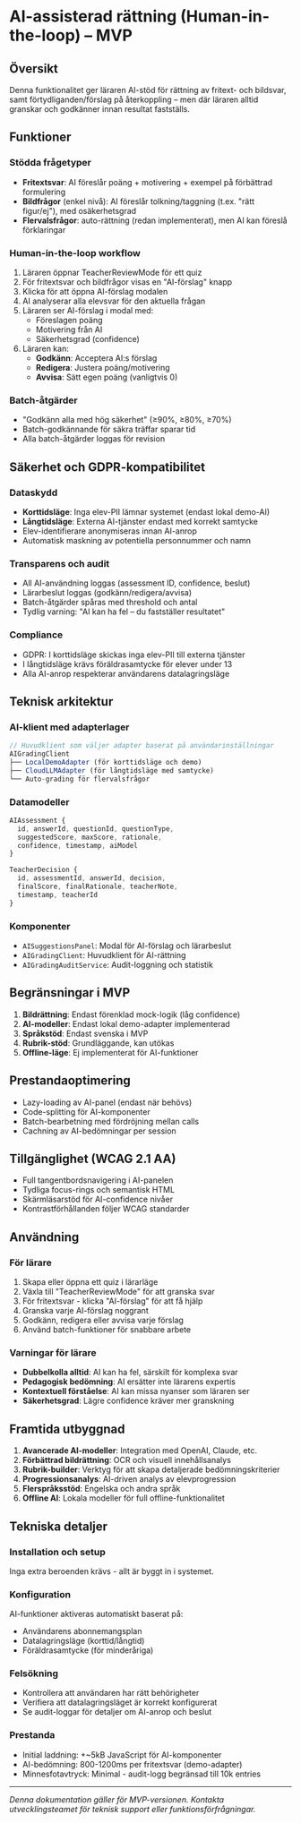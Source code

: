 # AI-assisterad rättning (Human-in-the-loop) – MVP

## Översikt

Denna funktionalitet ger läraren AI-stöd för rättning av fritext- och bildsvar, samt förtydliganden/förslag på återkoppling – men där läraren alltid granskar och godkänner innan resultat fastställs.

## Funktioner

### Stödda frågetyper
- **Fritextsvar**: AI föreslår poäng + motivering + exempel på förbättrad formulering
- **Bildfrågor** (enkel nivå): AI föreslår tolkning/taggning (t.ex. "rätt figur/ej"), med osäkerhetsgrad
- **Flervalsfrågor**: auto-rättning (redan implementerat), men AI kan föreslå förklaringar

### Human-in-the-loop workflow
1. Läraren öppnar TeacherReviewMode för ett quiz
2. För fritextsvar och bildfrågor visas en "AI-förslag" knapp
3. Klicka för att öppna AI-förslag modalen
4. AI analyserar alla elevsvar för den aktuella frågan
5. Läraren ser AI-förslag i modal med:
   - Föreslagen poäng
   - Motivering från AI
   - Säkerhetsgrad (confidence)
6. Läraren kan:
   - **Godkänn**: Acceptera AI:s förslag
   - **Redigera**: Justera poäng/motivering
   - **Avvisa**: Sätt egen poäng (vanligtvis 0)

### Batch-åtgärder
- "Godkänn alla med hög säkerhet" (≥90%, ≥80%, ≥70%)
- Batch-godkännande för säkra träffar sparar tid
- Alla batch-åtgärder loggas för revision

## Säkerhet och GDPR-kompatibilitet

### Dataskydd
- **Korttidsläge**: Inga elev-PII lämnar systemet (endast lokal demo-AI)
- **Långtidsläge**: Externa AI-tjänster endast med korrekt samtycke
- Elev-identifierare anonymiseras innan AI-anrop
- Automatisk maskning av potentiella personnummer och namn

### Transparens och audit
- All AI-användning loggas (assessment ID, confidence, beslut)
- Lärarbeslut loggas (godkänn/redigera/avvisa)
- Batch-åtgärder spåras med threshold och antal
- Tydlig varning: "AI kan ha fel – du fastställer resultatet"

### Compliance
- GDPR: I korttidsläge skickas inga elev-PII till externa tjänster
- I långtidsläge krävs föräldrasamtycke för elever under 13
- Alla AI-anrop respekterar användarens datalagringsläge

## Teknisk arkitektur

### AI-klient med adapterlager
```typescript
// Huvudklient som väljer adapter baserat på användarinställningar
AIGradingClient
├── LocalDemoAdapter (för korttidsläge och demo)
├── CloudLLMAdapter (för långtidsläge med samtycke)
└── Auto-grading för flervalsfrågor
```

### Datamodeller
```typescript
AIAssessment {
  id, answerId, questionId, questionType,
  suggestedScore, maxScore, rationale,
  confidence, timestamp, aiModel
}

TeacherDecision {
  id, assessmentId, answerId, decision,
  finalScore, finalRationale, teacherNote,
  timestamp, teacherId
}
```

### Komponenter
- `AISuggestionsPanel`: Modal för AI-förslag och lärarbeslut
- `AIGradingClient`: Huvudklient för AI-rättning
- `AIGradingAuditService`: Audit-loggning och statistik

## Begränsningar i MVP

1. **Bildrättning**: Endast förenklad mock-logik (låg confidence)
2. **AI-modeller**: Endast lokal demo-adapter implementerad
3. **Språkstöd**: Endast svenska i MVP
4. **Rubrik-stöd**: Grundläggande, kan utökas
5. **Offline-läge**: Ej implementerat för AI-funktioner

## Prestandaoptimering

- Lazy-loading av AI-panel (endast när behövs)
- Code-splitting för AI-komponenter  
- Batch-bearbetning med fördröjning mellan calls
- Cachning av AI-bedömningar per session

## Tillgänglighet (WCAG 2.1 AA)

- Full tangentbordsnavigering i AI-panelen
- Tydliga focus-rings och semantisk HTML
- Skärmläsarstöd för AI-confidence nivåer
- Kontrastförhållanden följer WCAG standarder

## Användning

### För lärare
1. Skapa eller öppna ett quiz i lärarläge
2. Växla till "TeacherReviewMode" för att granska svar
3. För fritextsvar - klicka "AI-förslag" för att få hjälp
4. Granska varje AI-förslag noggrant
5. Godkänn, redigera eller avvisa varje förslag
6. Använd batch-funktioner för snabbare arbete

### Varningar för lärare
- **Dubbelkolla alltid**: AI kan ha fel, särskilt för komplexa svar
- **Pedagogisk bedömning**: AI ersätter inte lärarens expertis
- **Kontextuell förståelse**: AI kan missa nyanser som läraren ser
- **Säkerhetsgrad**: Lägre confidence kräver mer granskning

## Framtida utbyggnad

1. **Avancerade AI-modeller**: Integration med OpenAI, Claude, etc.
2. **Förbättrad bildrättning**: OCR och visuell innehållsanalys  
3. **Rubrik-builder**: Verktyg för att skapa detaljerade bedömningskriterier
4. **Progressionsanalys**: AI-driven analys av elevprogression
5. **Flerspråksstöd**: Engelska och andra språk
6. **Offline AI**: Lokala modeller för full offline-funktionalitet

## Tekniska detaljer

### Installation och setup
Inga extra beroenden krävs - allt är byggt in i systemet.

### Konfiguration
AI-funktioner aktiveras automatiskt baserat på:
- Användarens abonnemangsplan
- Datalagringsläge (korttid/långtid)
- Föräldrasamtycke (för minderåriga)

### Felsökning
- Kontrollera att användaren har rätt behörigheter
- Verifiera att datalagringsläget är korrekt konfigurerat
- Se audit-loggar för detaljer om AI-anrop och beslut

### Prestanda
- Initial laddning: +~5kB JavaScript för AI-komponenter
- AI-bedömning: 800-1200ms per fritextsvar (demo-adapter)
- Minnesfotavtryck: Minimal - audit-logg begränsad till 10k entries

---

*Denna dokumentation gäller för MVP-versionen. Kontakta utvecklingsteamet för teknisk support eller funktionsförfrågningar.*